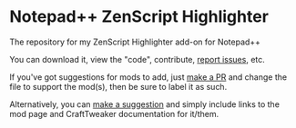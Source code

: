 # Notepad++ ZenScript Highlighter
The repository for my ZenScript Highlighter add-on for Notepad++

You can download it, view the "code", contribute, [report issues](https://github.com/vizthex123/script-highlighter/issues), etc.

If you've got suggestions for mods to add, just [make a PR](https://github.com/vizthex123/script-highlighter/pulls) and change the file to support the mod(s), then be sure to label it as such.

Alternatively, you can [make a suggestion](https://github.com/vizthex123/script-highlighter/issues) and simply include links to the mod page and CraftTweaker documentation for it/them.